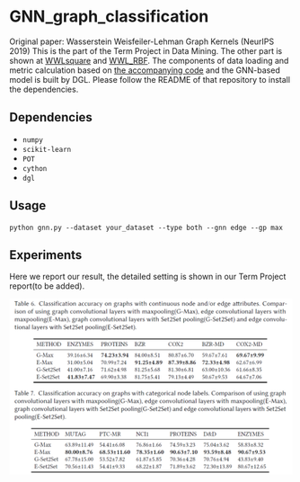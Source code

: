 # GNN_graph_classification
Original paper: Wasserstein Weisfeiler-Lehman Graph Kernels (NeurIPS 2019)
This is the part of the Term Project in Data Mining. The other part is shown at [WWLsquare](https://github.com/njuxx/WWLsquare) and [WWL_RBF](https://github.com/yypurpose/WWL-RBF).
The components of data loading and metric calculation based on [the accompanying code](https://github.com/BorgwardtLab/WWL) and the GNN-based model is built by DGL. Please follow the README of that repository to install the dependencies.

## Dependencies

- `numpy`
- `scikit-learn`
- `POT`
- `cython`
- `dgl`

## Usage

```
python gnn.py --dataset your_dataset --type both --gnn edge --gp max
```

## Experiments

Here we report our result, the detailed setting is shown in our  Term Project report(to be added).

![image-20201218181004526](.\img\image-20201218181004526.png)